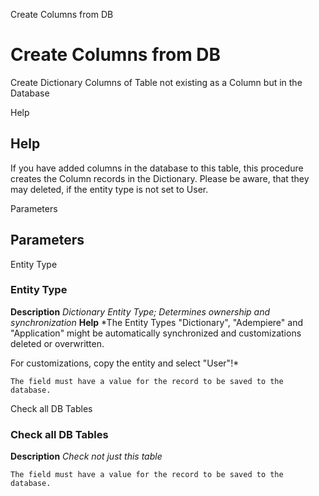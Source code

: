 
Create Columns from DB
# Create Columns from DB


Create Dictionary Columns of Table not existing as a Column but in the Database

Help
## Help

If you have added columns in the database to this table, this procedure creates the Column records in the Dictionary.  Please be aware, that they may deleted, if the entity type is not set to User.

Parameters
## Parameters


Entity Type
### Entity Type

**Description**
 *Dictionary Entity Type; Determines ownership and synchronization*
**Help**
 *The Entity Types "Dictionary", "Adempiere" and "Application" might be automatically synchronized and customizations deleted or overwritten.  

For customizations, copy the entity and select "User"!*

```
The field must have a value for the record to be saved to the database.
```
Check all DB Tables
### Check all DB Tables

**Description**
 *Check not just this table*

```
The field must have a value for the record to be saved to the database.
```